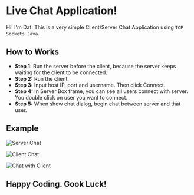 # Live Chat Application!

Hi! I'm Dat. This is a very simple Client/Server Chat Application using `TCP Sockets Java`. 


## How to Works
 - **Step 1:** Run the server before the client, because the server keeps waiting for the client to be connected.
 - **Step 2:** Run the client.
 - **Step 3:** Input host IP, port and username. Then click Connect.
 - **Step 4:** In Server Box frame, you can see all users connect with server. You double click on user you want to connect.
 - **Step 5:** When show chat dialog, begin chat between server and that user.
## Example

![Server Chat](https://i.imgur.com/Foj7Nv1.png)

![Client Chat](https://i.imgur.com/ih1QSFE.png)

![Chat with Client](https://i.imgur.com/YFUq46r.png)

## Happy Coding. Gook Luck!

